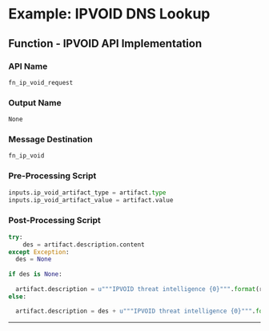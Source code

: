 <!--
    DO NOT MANUALLY EDIT THIS FILE
    THIS FILE IS AUTOMATICALLY GENERATED WITH resilient-circuits codegen
-->

# Example: IPVOID DNS Lookup

## Function - IPVOID API Implementation

### API Name
`fn_ip_void_request`

### Output Name
`None`

### Message Destination
`fn_ip_void`

### Pre-Processing Script
```python
inputs.ip_void_artifact_type = artifact.type
inputs.ip_void_artifact_value = artifact.value
```

### Post-Processing Script
```python
try:
    des = artifact.description.content
except Exception:
  des = None
  
if des is None:
 
  artifact.description = u"""IPVOID threat intelligence {0}""".format(results["data"])
else:

  artifact.description = des + u"""IPVOID threat intelligence {0}""".format(results["data"])
```

---

